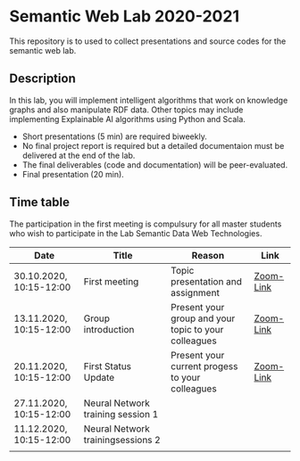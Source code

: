 # Semantic Web Lab 2020-2021

This repository is to used to collect presentations and source codes for the semantic web lab.




## Description
In this lab, you will implement intelligent algorithms that work on knowledge graphs and also manipulate RDF data. 
Other topics may include implementing Explainable AI algorithms using Python and Scala.

* Short presentations (5 min) are required biweekly.
* No final project report is required but a detailed documentaion must be delivered at the end of the lab.
* The final deliverables (code and documentation) will be peer-evaluated.
* Final presentation (20 min).

## Time table
The participation in the first meeting is compulsury for all master students who wish to participate in the Lab Semantic Data Web Technologies.


|  Date  	|  Title  	|  Reason  	|  Link     |
|---	|---	|---	|---    |
| 30.10.2020, 10:15-12:00  	| First meeting  	| Topic presentation and assignment  	| [Zoom-Link](https://uni-bonn.zoom.us/j/97543249600?pwd=RExkWHlGYmhBOElVUUVGKzc5VVU2UT09)   |
| 13.11.2020, 10:15-12:00  	| Group introduction  	| Present your group and your topic to your colleagues  	| [Zoom-Link](https://uni-bonn.zoom.us/j/97543249600?pwd=RExkWHlGYmhBOElVUUVGKzc5VVU2UT09)   |
| 20.11.2020, 10:15-12:00  	| First Status Update  	| Present your current progess to your colleagues  	| [Zoom-Link](https://uni-bonn.zoom.us/j/97543249600?pwd=RExkWHlGYmhBOElVUUVGKzc5VVU2UT09)   |
| 27.11.2020, 10:15-12:00  	| Neural Network training session 1 	|   	| 
| 11.12.2020, 10:15-12:00  	| Neural Network trainingsessions 2  	|   	| 
|   	|   	|   	|       |
